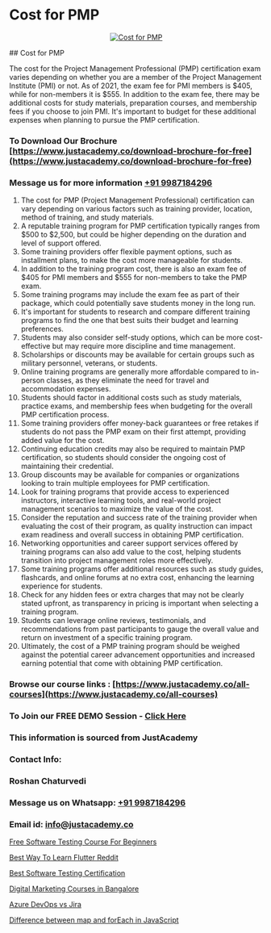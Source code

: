# Cost for PMP

<p align="center">
  <a href="https://justacademy.co/course-detail/pmp-certification-training">
    <img src="https://justacademy.co/storage2/course_image/1709713463_course_image.webp" alt="Cost for PMP">
  </a>
</p>
## Cost for PMP

The cost for the Project Management Professional (PMP) certification exam varies depending on whether you are a member of the Project Management Institute (PMI) or not. As of 2021, the exam fee for PMI members is $405, while for non-members it is $555. In addition to the exam fee, there may be additional costs for study materials, preparation courses, and membership fees if you choose to join PMI. It's important to budget for these additional expenses when planning to pursue the PMP certification.
### To Download Our Brochure [https://www.justacademy.co/download-brochure-for-free](https://www.justacademy.co/download-brochure-for-free)
### Message us for more information [+91 9987184296](https://api.whatsapp.com/send?phone=919987184296)
1) The cost for PMP (Project Management Professional) certification can vary depending on various factors such as training provider, location, method of training, and study materials.
2) A reputable training program for PMP certification typically ranges from $500 to $2,500, but could be higher depending on the duration and level of support offered.
3) Some training providers offer flexible payment options, such as installment plans, to make the cost more manageable for students.
4) In addition to the training program cost, there is also an exam fee of $405 for PMI members and $555 for non-members to take the PMP exam.
5) Some training programs may include the exam fee as part of their package, which could potentially save students money in the long run.
6) It's important for students to research and compare different training programs to find the one that best suits their budget and learning preferences.
7) Students may also consider self-study options, which can be more cost-effective but may require more discipline and time management.
8) Scholarships or discounts may be available for certain groups such as military personnel, veterans, or students.
9) Online training programs are generally more affordable compared to in-person classes, as they eliminate the need for travel and accommodation expenses.
10) Students should factor in additional costs such as study materials, practice exams, and membership fees when budgeting for the overall PMP certification process.
11) Some training providers offer money-back guarantees or free retakes if students do not pass the PMP exam on their first attempt, providing added value for the cost.
12) Continuing education credits may also be required to maintain PMP certification, so students should consider the ongoing cost of maintaining their credential.
13) Group discounts may be available for companies or organizations looking to train multiple employees for PMP certification.
14) Look for training programs that provide access to experienced instructors, interactive learning tools, and real-world project management scenarios to maximize the value of the cost.
15) Consider the reputation and success rate of the training provider when evaluating the cost of their program, as quality instruction can impact exam readiness and overall success in obtaining PMP certification.
16) Networking opportunities and career support services offered by training programs can also add value to the cost, helping students transition into project management roles more effectively.
17) Some training programs offer additional resources such as study guides, flashcards, and online forums at no extra cost, enhancing the learning experience for students.
18) Check for any hidden fees or extra charges that may not be clearly stated upfront, as transparency in pricing is important when selecting a training program.
19) Students can leverage online reviews, testimonials, and recommendations from past participants to gauge the overall value and return on investment of a specific training program.
20) Ultimately, the cost of a PMP training program should be weighed against the potential career advancement opportunities and increased earning potential that come with obtaining PMP certification.

### Browse our course links : [https://www.justacademy.co/all-courses](https://www.justacademy.co/all-courses) 
### To Join our FREE DEMO Session - [Click Here](https://www.justacademy.co/register-for-course-demo)


### This information is sourced from JustAcademy
### Contact Info:
### Roshan Chaturvedi
### Message us on Whatsapp: [+91 9987184296](https://api.whatsapp.com/send?phone=919987184296)
### Email id: [info@justacademy.co](mailto:info@justacademy.co)
                
[Free Software Testing Course For Beginners](https://www.linkedin.com/pulse/free-software-testing-course-beginners-justacademy-coimbatore-b4bsc?trackingId=tgA9%2B3xn00AhGBo9oZQtfg%3D%3D&lipi=urn%3Ali%3Apage%3Ad_flagship3_company_admin%3BzebO8%2FdlQdOp%2FzsKprgh%2FA%3D%3D)

[Best Way To Learn Flutter Reddit](https://www.linkedin.com/pulse/best-way-learn-flutter-reddit-justacademy-mumbai-aglwc/)

[Best Software Testing Certification](https://medium.com/@surajvaishnav5015/best-software-testing-certification-3a8d39b28d72)

[Digital Marketing Courses in Bangalore](https://medium.com/@AkashSingh2052/digital-marketing-courses-in-bangalore-ec1fd45770f3)

[Azure DevOps vs Jira](https://justacademyin.github.io/justacademy/azure-devops-vs-jira)

[Difference between map and forEach in JavaScript](https://justacademyin.github.io/justacademy/difference-between-map-and-foreach-in-javascript)

